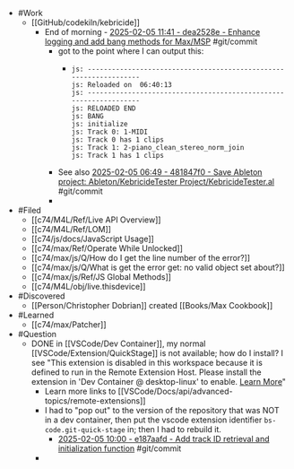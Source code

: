 - #Work
	- [[GitHub/codekiln/kebricide]]
		- End of morning - [2025-02-05 11:41 - dea2528e - Enhance logging and add bang methods for Max/MSP](https://github.com/codekiln/kebricide/commit/dea2528e) #git/commit
			- got to the point where I can output this:
				- ```
				  js: ------------------------------------------------------------------   
				  js: Reloaded on  06:40:13   
				  js: ------------------------------------------------------------------   
				  js: RELOADED END   
				  js: BANG   
				  js: initialize   
				  js: Track 0: 1-MIDI   
				  js: Track 0 has 1 clips   
				  js: Track 1: 2-piano_clean_stereo_norm_join   
				  js: Track 1 has 1 clips   
				  
				  ```
			- See also [2025-02-05 06:49 - 481847f0 - Save Ableton project: Ableton/KebricideTester Project/KebricideTester.al](https://github.com/codekiln/give-care-album/commit/481847f0) #git/commit
			-
- #Filed
	- [[c74/M4L/Ref/Live API Overview]]
	- [[c74/M4L/Ref/LOM]]
	- [[c74/js/docs/JavaScript Usage]]
	- [[c74/max/Ref/Operate While Unlocked]]
	- [[c74/max/js/Q/How do I get the line number of the error?]]
	- [[c74/max/js/Q/What is get the error get: no valid object set about?]]
	- [[c74/max/js/Ref/JS Global Methods]]
	- [[c74/M4L/obj/live.thisdevice]]
- #Discovered
	- [[Person/Christopher Dobrian]] created [[Books/Max Cookbook]]
- #Learned
	- [[c74/max/Patcher]]
- #Question
	- DONE in [[VSCode/Dev Container]], my normal [[VSCode/Extension/QuickStage]] is not available; how do I install?  I see "This extension is disabled in this workspace because it is defined to run in the Remote Extension Host. Please install the extension in 'Dev Container @ desktop-linux' to enable. [Learn More](vscode-file://vscode-app/Applications/Cursor.app/Contents/Resources/app/out/vs/code/electron-sandbox/workbench/workbench.html)"
		- Learn more links to [[VSCode/Docs/api/advanced-topics/remote-extensions]]
		- I had to "pop out" to the version of the repository that was NOT in a dev container, then put the vscode extension identifier `bs-code.git-quick-stage` in; then I had to rebuild it.
			- [2025-02-05 10:00 - e187aafd - Add track ID retrieval and initialization function](https://github.com/codekiln/kebricide/commit/e187aafd) #git/commit
		-